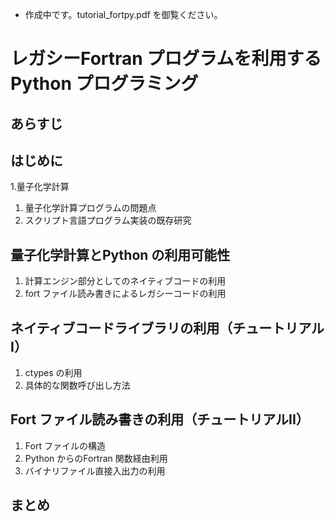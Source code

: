 - 作成中です。tutorial_fortpy.pdf を御覧ください。
# レガシーFortran プログラムを利用するPython プログラミング
## あらすじ
## はじめに
1.量子化学計算
1. 量子化学計算プログラムの問題点
1. スクリプト言語プログラム実装の既存研究
## 量子化学計算とPython の利用可能性
1. 計算エンジン部分としてのネイティブコードの利用
1. fort ファイル読み書きによるレガシーコードの利用
## ネイティブコードライブラリの利用（チュートリアルI）
1. ctypes の利用
1. 具体的な関数呼び出し方法
## Fort ファイル読み書きの利用（チュートリアルII）
1. Fort ファイルの構造
1. Python からのFortran 関数経由利用
1. バイナリファイル直接入出力の利用
## まとめ
